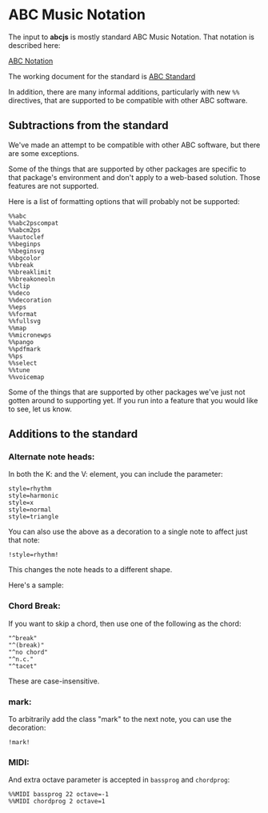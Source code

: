 # ABC Music Notation

The input to **abcjs** is mostly standard ABC Music Notation. That notation is described here:

[ABC Notation](http://abcnotation.com/learn)

The working document for the standard is [ABC Standard](https://abcnotation.com/wiki/abc:standard)

In addition, there are many informal additions, particularly with new `%%` directives, that are supported to be compatible with other ABC software.

## Subtractions from the standard

We've made an attempt to be compatible with other ABC software, but there are some exceptions.

Some of the things that are supported by other packages are specific to that package's environment and don't apply to a web-based solution. Those features are not supported.

Here is a list of formatting options that will probably not be supported:

```
%%abc
%%abc2pscompat
%%abcm2ps
%%autoclef
%%beginps
%%beginsvg
%%bgcolor
%%break
%%breaklimit
%%breakoneoln
%%clip
%%deco
%%decoration
%%eps
%%format
%%fullsvg
%%map
%%micronewps
%%pango
%%pdfmark
%%ps
%%select
%%tune
%%voicemap
```

Some of the things that are supported by other packages we've just not gotten around to supporting yet. If you run into a feature that you would like to see, let us know.

## Additions to the standard

### Alternate note heads:

In both the K: and the V: element, you can include the parameter:

```
style=rhythm
style=harmonic
style=x
style=normal
style=triangle
```

You can also use the above as a decoration to a single note to affect just that note:

```
!style=rhythm!
```

This changes the note heads to a different shape.

Here's a sample:

<show-and-render-abc :abc='`X:1
T:alternate heads
M:C
L:1/8
U:n=!style=normal!
K:C treble style=rhythm
"Am" BBBB B2 B&gt;B | "Dm" B2 B/B/B "C" B4 |\
"Am" B2 nGnB B2 nGnA | "Dm" nDB/B/ nDB/B/ "C" nCB/B/ nCB/B/ |B8| B0 B0 B0 B0 |]
%%text This translates to:
[M:C][K:style=normal]
[A,EAce][A,EAce][A,EAce][A,EAce] [A,EAce]2 [A,EAce]&gt;[A,EAce] |\
[DAdf]2 [DAdf]/[DAdf]/[DAdf] [CEGce]4 |\
[A,EAce]2 GA [A,EAce] GA |\
D[DAdf]/[DAdf]/ D[DAdf]/[DAdf]/ C [CEGce]/[CEGce]/ C[CEGce]/[CEGce]/ |[CEGce]8 | [CEGce]2 [CEGce]2 [CEGce]2 [CEGce]2 |]
GAB2 !style=harmonic![gb]4|GAB2 [K: style=harmonic]gbgb|
[K: style=x]
C/A,/ C/C/E C/zz2|
w:Rock-y did-nt like that
`' ></show-and-render-abc>

### Chord Break:

If you want to skip a chord, then use one of the following as the chord:

```
"^break"
"^(break)"
"^no chord"
"^n.c."
"^tacet"
```

<render-abc ref="tune" :abc='`X:1
T:Struttin With Some BBQ
C:1923 Lil Hardin Armstrong
M:4/4
L:1/8
K:F
"G7"d4AFGA|dA-A6|"C7"cB"^N.C."GF EDC=B,|_B,2zF EFAc|
`' ></render-abc>

<render-audio :obj="$refs"></render-audio>

These are case-insensitive.

### mark:

To arbitrarily add the class "mark" to the next note, you can use the decoration:
```
!mark!
```

<render-abc :abc='`X:1
K:C
e!mark!f|g
`' ></render-abc>

### MIDI:

And extra octave parameter is accepted in `bassprog` and `chordprog`:
```
%%MIDI bassprog 22 octave=-1
%%MIDI chordprog 2 octave=1
```

